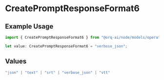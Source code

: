 # CreatePromptResponseFormat6

## Example Usage

```typescript
import { CreatePromptResponseFormat6 } from "@orq-ai/node/models/operations";

let value: CreatePromptResponseFormat6 = "verbose_json";
```

## Values

```typescript
"json" | "text" | "srt" | "verbose_json" | "vtt"
```